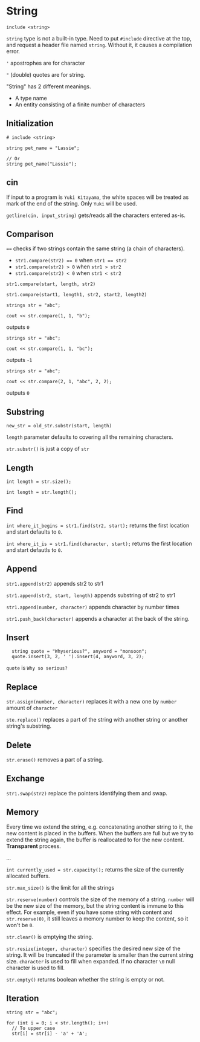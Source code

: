 # String

`include <string>`

`string` type is not a built-in type. Need to put `#include` directive at the top, and request a header file named `string`. Without it, it causes a compilation error.

`'` apostrophes are for character

`"` (double) quotes are for string.

"String" has 2 different meanings.
- A type name
- An entity consisting of a finite number of characters

## Initialization

```
# include <string>

string pet_name = "Lassie";

// Or
string pet_name("Lassie");
```

## cin

If input to a program is `Yuki Kitayama`, the white spaces will be treated as mark of the end of the string. Only `Yuki` will be used.

`getline(cin, input_string)` gets/reads all the characters entered as-is.

## Comparison

`==` checks if two strings contain the same string (a chain of characters).

- `str1.compare(str2) == 0` when `str1 == str2`
- `str1.compare(str2) > 0` when `str1 > str2`
- `str1.compare(str2) < 0` when `str1 < str2`

`str1.compare(start, length, str2)`

`str1.compare(start1, length1, str2, start2, length2)`

```
strings str = "abc";

cout << str.compare(1, 1, "b");
```

outputs `0`

```
strings str = "abc";

cout << str.compare(1, 1, "bc");
```

outputs `-1`

```
strings str = "abc";

cout << str.compare(2, 1, "abc", 2, 2);
```

outputs `0`

## Substring

`new_str = old_str.substr(start, length)`

`length` parameter defaults to covering all the remaining characters.

`str.substr()` is just a copy of `str`

## Length

`int length = str.size();`

`int length = str.length();`

## Find

`int where_it_begins = str1.find(str2, start);` returns the first location and start defaults to `0`.

`int where_it_is = str1.find(character, start);` returns the first location and start defautls to `0`.

## Append

`str1.append(str2)` appends str2 to str1

`str1.append(str2, start, length)` appends substring of str2 to str1

`str1.append(number, character)` appends character by number times

`str1.push_back(character)` appends a character at the back of the string.

## Insert

```
  string quote = "Whyserious?", anyword = "monsoon";
  quote.insert(3, 2, ' ').insert(4, anyword, 3, 2);
  ```

`quote` is `Why so serious?`

## Replace

`str.assign(number, character)` replaces it with a new one by `number` amount of `character`

`ste.replace()` replaces a part of the string with another string or another string's substring.

## Delete

`str.erase()` removes a part of a string.

## Exchange

`str1.swap(str2)` replace the pointers identifying them and swap.

## Memory

Every time we extend the string, e.g. concatenating another string to it, the new content is placed in the buffers. When the buffers are full but we try to extend the string again, the buffer is reallocated to for the new content. **Transparent** process.

...

`int currently_used = str.capacity();` returns the size of the currently allocated buffers.

`str.max_size()` is the limit for all the strings

`str.reserve(number)` controls the size of the memory of a string. `number` will be the new size of the memory, but the string content is immune to this effect. For example, even if you have some string with content and `str.reserve(0)`, it still leaves a memory number to keep the content, so it won't be `0`.

`str.clear()` is emptying the string.

`str.resize(integer, character)` specifies the desired new size of the string. It will be truncated if the parameter is smaller than the current string size. `character` is used to fill when expanded. If no character `\0` null character is used to fill.

`str.empty()` returns boolean whether the string is empty or not.

## Iteration

```
string str = "abc";

for (int i = 0; i < str.length(); i++)
  // To upper case
  str[i] = str[i] - 'a' + 'A';
```
